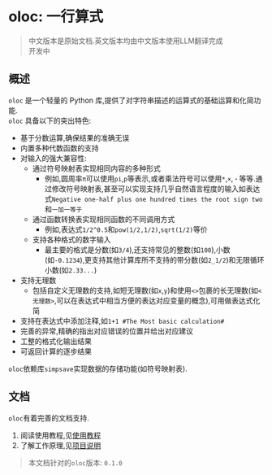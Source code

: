 # oloc: 一行算式  

> 中文版本是原始文档.英文版本均由中文版本使用LLM翻译完成  
> 开发中  

## 概述

`oloc` 是一个轻量的 Python 库,提供了对字符串描述的运算式的基础运算和化简功能.  
`oloc` 具备以下的突出特色:  

- 基于分数运算,确保结果的准确无误  
- 内置多种代数函数的支持  
- 对输入的强大兼容性:  
    - 通过符号映射表实现相同内容的多种形式  
      - 例如,圆周率`π`可以使用`pi`,`p`等表示,或者乘法符号可以使用`*`,`×`,`・`等等.通过修改符号映射表,甚至可以实现支持几乎自然语言程度的输入如表达式`Negative one-half plus one hundred times the root sign two`和`一加一等于`  
    - 通过函数转换表实现相同函数的不同调用方式  
      - 例如,表达式`1/2^0.5`和`pow(1/2,1/2)`,`sqrt(1/2)`等价  
    - 支持各种格式的数字输入  
      - 最主要的格式是分数(如`3/4`),还支持常见的整数(如`100`),小数(如`-0.1234`),更支持其他计算库所不支持的带分数(如`2_1/2`)和无限循环小数(如`2.33...`)  
- 支持无理数  
  - 包括自定义无理数的支持,如短无理数(如`x`,`y`)和使用`<>`包裹的长无理数(如`<无理数>`,可以在表达式中相当方便的表达对应变量的概念),可用做表达式化简  
- 支持在表达式中添加注释,如`1+1 #The Most basic calculation#`    
- 完善的异常,精确的指出对应错误的位置并给出对应建议  
- 工整的格式化输出结果  
- 可返回计算的逐步结果  

`oloc`依赖库`simpsave`实现数据的存储功能(如符号映射表).  

## 文档  

`oloc`有着完善的文档支持.  

1. 阅读使用教程,见[使用教程](使用教程/使用教程目录.md)  
2. 了解工作原理,见[项目说明](项目说明/项目说明梗概.md)

> 本文档针对的`oloc`版本: `0.1.0`  
